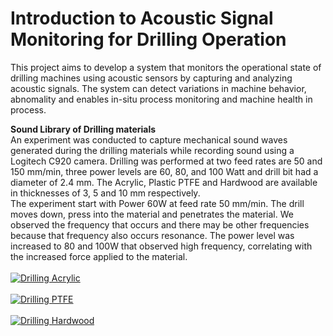 # Introduction to Acoustic Signal Monitoring for Drilling Operation
This project aims to develop a system that monitors the operational state of drilling machines using acoustic sensors by capturing and analyzing acoustic signals.
The system can detect variations in machine behavior, abnomality and enables in-situ process monitoring and machine health in process.

**Sound Library of Drilling materials**
<br>
An experiment was conducted to capture mechanical sound waves generated during the drilling materials while recording sound using a Logitech C920 camera.
Drilling was performed at two feed rates are 50 and 150 mm/min, three power levels are 60, 80, and 100 Watt and drill bit had a diameter of 2.4 mm.
The Acrylic, Plastic PTFE and Hardwood are available in thicknesses of 3, 5 and 10 mm respectively.
<br>
The experiment start with Power 60W at feed rate 50 mm/min. The drill moves down, press into the material and penetrates the material.
We observed the frequency that occurs and there may be other frequencies because that frequency also occurs resonance.
The power level was increased to 80 and 100W that observed high frequency, correlating with the increased force applied to the material. 
<br>
<br>
[![Drilling Acrylic](https://img.youtube.com/vi/ywRKRw5kEJM/0.jpg)](https://www.youtube.com/watch?v=ywRKRw5kEJM)
<br>
<br>
[![Drilling PTFE](https://img.youtube.com/vi/8MmbGZMqn0s/0.jpg)](https://www.youtube.com/watch?v=8MmbGZMqn0s)
<br>
<br>
[![Drilling Hardwood](https://img.youtube.com/vi/IHWydRdQkqU/0.jpg)](https://www.youtube.com/watch?v=IHWydRdQkqU)
<br>
<br>
